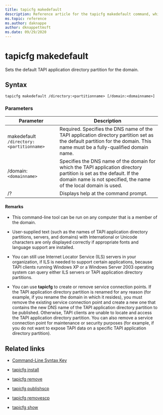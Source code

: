 ```yaml
---
title: tapicfg makedefault
description: Reference article for the tapicfg makedefault command, which sets the default TAPI application directory partition for the domain.
ms.topic: reference
ms.author: daknappe
author: dknappettmsft
ms.date: 09/29/2020
---
```


# tapicfg makedefault



Sets the default TAPI application directory partition for the domain.

## Syntax

```
tapicfg makedefault /directory:<partitionname> [/domain:<domainname>]
```

### Parameters

| Parameter | Description |
|--|--|
| makedefault `/directory:<partitionname>` | Required. Specifies the DNS name of the TAPI application directory partition set as the default partition for the domain. This name must be a fully-qualified domain name. |
| /domain: `<domainname>` | Specifies the DNS name of the domain for which the TAPI application directory partition is set as the default. If the domain name is not specified, the name of the local domain is used. |
| /? | Displays help at the command prompt. |

#### Remarks

- This command-line tool can be run on any computer that is a member of the domain.

- User-supplied text (such as the names of TAPI application directory partitions, servers, and domains) with International or Unicode characters are only displayed correctly if appropriate fonts and language support are installed.

- You can still use Internet Locator Service (ILS) servers in your organization, if ILS is needed to support certain applications, because TAPI clients running Windows XP or a Windows Server 2003 operating system can query either ILS servers or TAPI application directory partitions.

- You can use **tapicfg** to create or remove service connection points. If the TAPI application directory partition is renamed for any reason (for example, if you rename the domain in which it resides), you must remove the existing service connection point and create a new one that contains the new DNS name of the TAPI application directory partition to be published. Otherwise, TAPI clients are unable to locate and access the TAPI application directory partition. You can also remove a service connection point for maintenance or security purposes (for example, if you do not want to expose TAPI data on a specific TAPI application directory partition).

## Related links

- [Command-Line Syntax Key](command-line-syntax-key.md)

- [tapicfg install](tapicfg-install.md)

- [tapicfg remove](tapicfg-remove.md)

- [tapicfg publishscp](tapicfg-publishscp.md)

- [tapicfg removescp](tapicfg-removescp.md)

- [tapicfg show](tapicfg-show.md)
